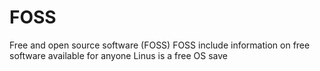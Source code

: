 # FOSS
Free and open source software (FOSS)
FOSS include information on free software available for anyone
Linus is a free OS
save
